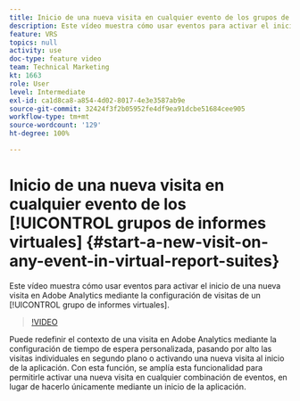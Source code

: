 ```yaml
---
title: Inicio de una nueva visita en cualquier evento de los grupos de informes virtuales
description: Este vídeo muestra cómo usar eventos para activar el inicio de una nueva visita en Adobe Analytics mediante la configuración de visitas de un grupo de informes virtuales.
feature: VRS
topics: null
activity: use
doc-type: feature video
team: Technical Marketing
kt: 1663
role: User
level: Intermediate
exl-id: ca1d8ca8-a854-4d02-8017-4e3e3587ab9e
source-git-commit: 32424f3f2b05952fe4df9ea91dcbe51684cee905
workflow-type: tm+mt
source-wordcount: '129'
ht-degree: 100%

---
```


# Inicio de una nueva visita en cualquier evento de los [!UICONTROL grupos de informes virtuales] {#start-a-new-visit-on-any-event-in-virtual-report-suites}

Este vídeo muestra cómo usar eventos para activar el inicio de una nueva visita en Adobe Analytics mediante la configuración de visitas de un [!UICONTROL grupo de informes virtuales].

>[!VIDEO](https://video.tv.adobe.com/v/23129/?quality=12)

Puede redefinir el contexto de una visita en Adobe Analytics mediante la configuración de tiempo de espera personalizada, pasando por alto las visitas individuales en segundo plano o activando una nueva visita al inicio de la aplicación. Con esta función, se amplía esta funcionalidad para permitirle activar una nueva visita en cualquier combinación de eventos, en lugar de hacerlo únicamente mediante un inicio de la aplicación.
